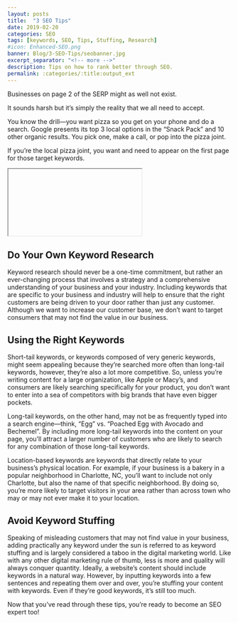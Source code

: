 ```yaml
---
layout: posts
title:  "3 SEO Tips"
date: 2019-02-20
categories: SEO
tags: [keywords, SEO, Tips, Stuffing, Research]
#icon: Enhanced-SEO.png
banner: Blog/3-SEO-Tips/seobanner.jpg
excerpt_separator: "<!-- more -->"
description: Tips on how to rank better through SEO.
permalink: :categories/:title:output_ext
---
```


Businesses on page 2 of the SERP might as well not exist.

It sounds harsh but it’s simply the reality that we all need to accept.

You know the drill—you want pizza so you get on your phone and do a search. Google presents its top 3 local options in the “Snack Pack” and 10
other organic results. You pick one, make a call, or pop into the pizza joint.

If you’re the local pizza joint, you want and need to appear on the first page for those target keywords.

<!-- more -->

<div class="resp-container">
  <iframe <!--[if IE]allowtransparency="true" --> title="Wistia video player" allowFullscreen style="border:0;" style="overflow:hidden;" class="resp-iframe" name="wistia_embed" src="https://fast.wistia.net/embed/iframe/fwzcknx96p" ></iframe>
</div>

<h2>Do Your Own Keyword Research</h2>

Keyword research should never be a one-time commitment, but rather an ever-changing process that involves a strategy and a comprehensive understanding of your business and your industry. Including keywords that are specific to your business and industry will help to ensure that the right customers are being driven to your door rather than just any customer. Although we want to increase our customer base, we don’t want to target consumers that may not find the value in our business.

<h2>Using the Right Keywords</h2>

Short-tail keywords, or keywords composed of very generic keywords, might seem appealing because they’re searched more often than long-tail keywords, however, they’re also a lot more competitive. So, unless you’re writing content for a large organization, like Apple or Macy’s, and consumers are likely searching specifically for your product, you don’t want to enter into a sea of competitors with big brands that have even bigger pockets.

Long-tail keywords, on the other hand, may not be as frequently typed into a search engine—think, “Egg” vs. “Poached Egg with Avocado and Bechemel”. By including more long-tail keywords into the content on your page, you’ll attract a larger number of customers who are likely to search for any combination of those long-tail keywords.

Location-based keywords are keywords that directly relate to your business’s physical location. For example, if your business is a bakery in a popular neighborhood in Charlotte, NC, you’ll want to include not only Charlotte, but also the name of that specific neighborhood. By doing so, you’re more likely to target visitors in your area rather than across town who may or may not ever make it to your location.

<h2>Avoid Keyword Stuffing</h2>

Speaking of misleading customers that may not find value in your business, adding practically any keyword under the sun is referred to as keyword stuffing and is largely considered a taboo in the digital marketing world. Like with any other digital marketing rule of thumb, less is more and quality will always conquer quantity. Ideally, a website’s content should include keywords in a natural way. However, by inputting keywords into a few sentences and repeating them over and over, you’re stuffing your content with keywords. Even if they’re good keywords, it’s still too much.

Now that you’ve read through these tips, you’re ready to become an SEO expert too!
